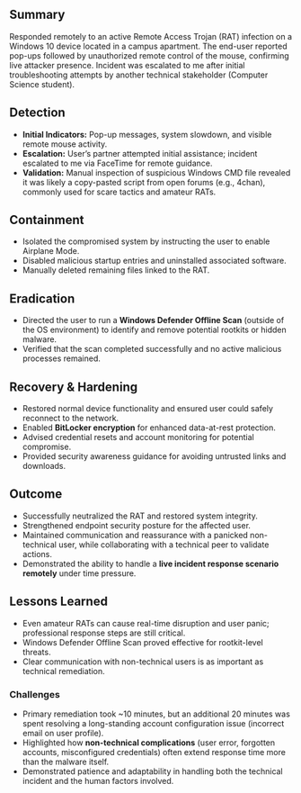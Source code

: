 

## Summary
Responded remotely to an active Remote Access Trojan (RAT) infection on a Windows 10 device located in a campus apartment. The end-user reported pop-ups followed by unauthorized remote control of the mouse, confirming live attacker presence. Incident was escalated to me after initial troubleshooting attempts by another technical stakeholder (Computer Science student).

## Detection
- **Initial Indicators:** Pop-up messages, system slowdown, and visible remote mouse activity.
- **Escalation:** User’s partner attempted initial assistance; incident escalated to me via FaceTime for remote guidance.
- **Validation:** Manual inspection of suspicious Windows CMD file revealed it was likely a copy-pasted script from open forums (e.g., 4chan), commonly used for scare tactics and amateur RATs.

## Containment
- Isolated the compromised system by instructing the user to enable Airplane Mode.
- Disabled malicious startup entries and uninstalled associated software.
- Manually deleted remaining files linked to the RAT.

## Eradication
- Directed the user to run a **Windows Defender Offline Scan** (outside of the OS environment) to identify and remove potential rootkits or hidden malware.
- Verified that the scan completed successfully and no active malicious processes remained.

## Recovery & Hardening
- Restored normal device functionality and ensured user could safely reconnect to the network.
- Enabled **BitLocker encryption** for enhanced data-at-rest protection.
- Advised credential resets and account monitoring for potential compromise.
- Provided security awareness guidance for avoiding untrusted links and downloads.

## Outcome
- Successfully neutralized the RAT and restored system integrity.
- Strengthened endpoint security posture for the affected user.
- Maintained communication and reassurance with a panicked non-technical user, while collaborating with a technical peer to validate actions.
- Demonstrated the ability to handle a **live incident response scenario remotely** under time pressure.

## Lessons Learned
- Even amateur RATs can cause real-time disruption and user panic; professional response steps are still critical.
- Windows Defender Offline Scan proved effective for rootkit-level threats.
- Clear communication with non-technical users is as important as technical remediation.


### Challenges
- Primary remediation took ~10 minutes, but an additional 20 minutes was spent resolving a long-standing account configuration issue (incorrect email on user profile).  
- Highlighted how **non-technical complications** (user error, forgotten accounts, misconfigured credentials) often extend response time more than the malware itself.  
- Demonstrated patience and adaptability in handling both the technical incident and the human factors involved.